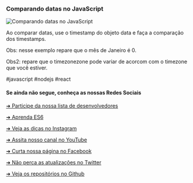 ### Comparando datas no JavaScript

![Comparando datas no JavaScript](https://github.com/emersonbrogadev/social-media-snippets/blob/master/content/2019-08-09-comparing-dates/2019-08-09-comparing-dates.jpg)


Ao comparar datas, use o timestamp do objeto data e faça a comparação dos timestamps.

Obs: nesse exemplo repare que o mês de Janeiro é 0.

Obs2: repare que o timezonezone pode variar de acorcom com o timezone que você estiver.

#javascript #nodejs #react


#### Se ainda não segue, conheça as nossas Redes Sociais

[➜ Participe da nossa lista de desenvolvedores](https://emersonbroga.com/e/participe/?utm_source=github&utm_medium=social-media-snippets&utm_campaign=2019-08-09)

[➜ Aprenda ES6](https://amzn.to/2J4XnLg)

[➜ Veja as dicas no Instagram](https://www.instagram.com/emersonbrogadev/)

[➜ Assita nosso canal no YouTube](https://www.youtube.com/c/emersonbroga/)

[➜ Curta nossa página no Facebook](https://www.facebook.com/emersonbrogadev/)

[➜ Não perca as atualizações no Twitter](https://www.twitter.com/emersonbrogadev/)

[➜ Veja os repositórios no Github](https://www.twitter.com/emersonbrogadev/)
